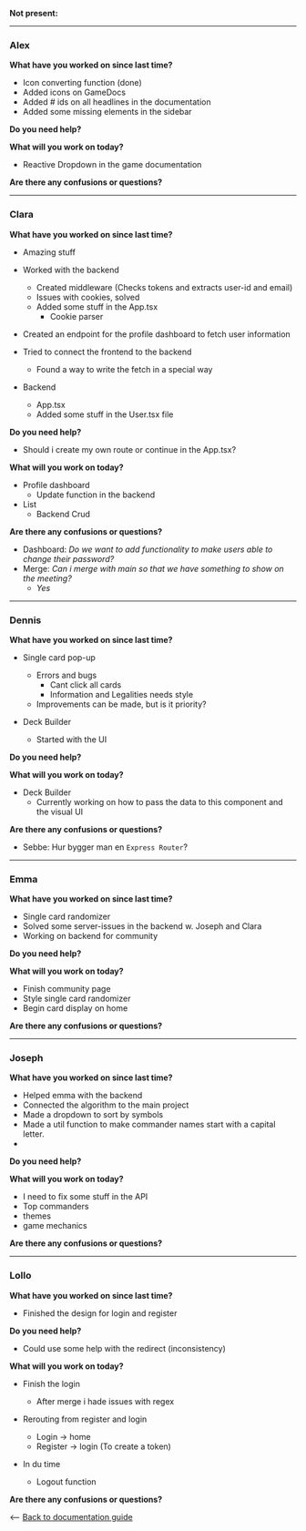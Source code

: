 **Not present:**

---

### Alex

**What have you worked on since last time?**

- Icon converting function (done)
- Added icons on GameDocs
- Added # ids on all headlines in the documentation
- Added some missing elements in the sidebar

**Do you need help?**

**What will you work on today?**

- Reactive Dropdown in the game documentation

**Are there any confusions or questions?**

---

### Clara

**What have you worked on since last time?**

- Amazing stuff
- Worked with the backend
  - Created middleware (Checks tokens and extracts user-id and email)
  - Issues with cookies, solved
  - Added some stuff in the App.tsx
    - Cookie parser
- Created an endpoint for the profile dashboard to fetch user information

- Tried to connect the frontend to the backend

  - Found a way to write the fetch in a special way

- Backend
  - App.tsx
  - Added some stuff in the User.tsx file

**Do you need help?**

- Should i create my own route or continue in the App.tsx?

**What will you work on today?**

- Profile dashboard
  - Update function in the backend
- List
  - Backend Crud

**Are there any confusions or questions?**

- Dashboard: _Do we want to add functionality to make users able to change their password?_
- Merge: _Can i merge with main so that we have something to show on the meeting?_
  - _Yes_

---

### Dennis

**What have you worked on since last time?**

- Single card pop-up

  - Errors and bugs
    - Cant click all cards
    - Information and Legalities needs style
  - Improvements can be made, but is it priority?

- Deck Builder
  - Started with the UI

**Do you need help?**

**What will you work on today?**

- Deck Builder
  - Currently working on how to pass the data to this component and the visual UI

**Are there any confusions or questions?**

- Sebbe: Hur bygger man en `Express Router`?

---

### Emma

**What have you worked on since last time?**

- Single card randomizer
- Solved some server-issues in the backend w. Joseph and Clara
- Working on backend for community

**Do you need help?**

**What will you work on today?**

- Finish community page
- Style single card randomizer
- Begin card display on home

**Are there any confusions or questions?**

---

### Joseph

**What have you worked on since last time?**

- Helped emma with the backend
- Connected the algorithm to the main project
- Made a dropdown to sort by symbols
- Made a util function to make commander names start with a capital letter.
-

**Do you need help?**

**What will you work on today?**

- I need to fix some stuff in the API
- Top commanders
- themes
- game mechanics

**Are there any confusions or questions?**

---

### Lollo

**What have you worked on since last time?**

- Finished the design for login and register

**Do you need help?**

- Could use some help with the redirect (inconsistency)

**What will you work on today?**

- Finish the login
  - After merge i hade issues with regex
- Rerouting from register and login

  - Login -> home
  - Register -> login (To create a token)

- In du time
  - Logout function

**Are there any confusions or questions?**

<-- [Back to documentation guide](../documentation_guide.md)

